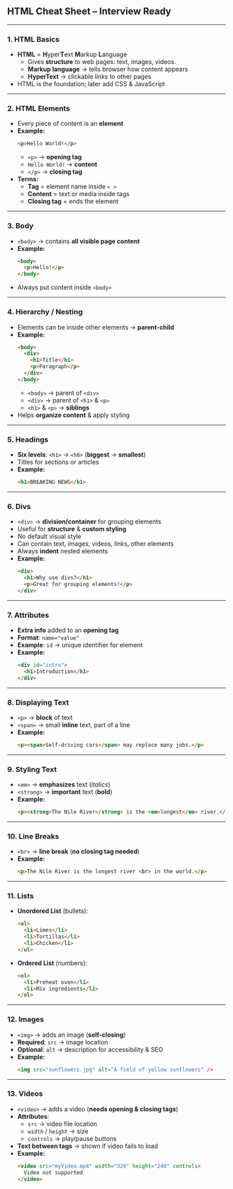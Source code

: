 ## HTML Cheat Sheet – Interview Ready

-----

### 1\. HTML Basics

  * **HTML** = **H**yper**T**ext **M**arkup **L**anguage
      * Gives **structure** to web pages: text, images, videos.
      * **Markup language** $\rightarrow$ tells browser how content appears
      * **HyperText** $\rightarrow$ clickable links to other pages
  * HTML is the foundation; later add CSS & JavaScript

-----

### 2\. HTML Elements

  * Every piece of content is an **element**
  * **Example:**
    ```html
    <p>Hello World!</p>
    ```
      * `<p>` $\rightarrow$ **opening tag**
      * `Hello World!` $\rightarrow$ **content**
      * `</p>` $\rightarrow$ **closing tag**
  * **Terms:**
      * **Tag** = element name inside `< >`
      * **Content** = text or media inside tags
      * **Closing tag** = ends the element

-----

### 3\. Body

  * `<body>` $\rightarrow$ contains **all visible page content**
  * **Example:**
    ```html
    <body>
      <p>Hello!</p>
    </body>
    ```
  * Always put content inside `<body>`

-----

### 4\. Hierarchy / Nesting

  * Elements can be inside other elements $\rightarrow$ **parent-child**
  * **Example:**
    ```html
    <body>
      <div>
        <h1>Title</h1>
        <p>Paragraph</p>
      </div>
    </body>
    ```
      * `<body>` $\rightarrow$ parent of `<div>`
      * `<div>` $\rightarrow$ parent of `<h1>` & `<p>`
      * `<h1>` & `<p>` $\rightarrow$ **siblings**
  * Helps **organize content** & apply styling

-----

### 5\. Headings

  * **Six levels**: `<h1>` $\rightarrow$ `<h6>` (**biggest** $\rightarrow$ **smallest**)
  * Titles for sections or articles
  * **Example:**
    ```html
    <h1>BREAKING NEWS</h1>
    ```

-----

### 6\. Divs

  * `<div>` $\rightarrow$ **division/container** for grouping elements
  * Useful for **structure** & **custom styling**
  * No default visual style
  * Can contain text, images, videos, links, other elements
  * Always **indent** nested elements
  * **Example:**
    ```html
    <div>
      <h1>Why use divs?</h1>
      <p>Great for grouping elements!</p>
    </div>
    ```

-----

### 7\. Attributes

  * **Extra info** added to an **opening tag**
  * **Format**: `name="value"`
  * **Example**: `id` $\rightarrow$ unique identifier for element
  * **Example:**
    ```html
    <div id="intro">
      <h1>Introduction</h1>
    </div>
    ```

-----

### 8\. Displaying Text

  * `<p>` $\rightarrow$ **block** of text
  * `<span>` $\rightarrow$ small **inline** text, part of a line
  * **Example:**
    ```html
    <p><span>Self-driving cars</span> may replace many jobs.</p>
    ```

-----

### 9\. Styling Text

  * `<em>` $\rightarrow$ **emphasizes** text (*italics*)
  * `<strong>` $\rightarrow$ **important** text (**bold**)
  * **Example:**
    ```html
    <p><strong>The Nile River</strong> is the <em>longest</em> river.</p>
    ```

-----

### 10\. Line Breaks

  * `<br>` $\rightarrow$ **line break** (**no closing tag needed**)
  * **Example:**
    ```html
    <p>The Nile River is the longest river <br> in the world.</p>
    ```

-----

### 11\. Lists

  * **Unordered List** (bullets):
    ```html
    <ul>
      <li>Limes</li>
      <li>Tortillas</li>
      <li>Chicken</li>
    </ul>
    ```
  * **Ordered List** (numbers):
    ```html
    <ol>
      <li>Preheat oven</li>
      <li>Mix ingredients</li>
    </ol>
    ```

-----

### 12\. Images

  * `<img>` $\rightarrow$ adds an image (**self-closing**)
  * **Required**: `src` $\rightarrow$ image location
  * **Optional**: `alt` $\rightarrow$ description for accessibility & SEO
  * **Example:**
    ```html
    <img src="sunflowers.jpg" alt="A field of yellow sunflowers" />
    ```

-----

### 13\. Videos

  * `<video>` $\rightarrow$ adds a video (**needs opening & closing tags**)
  * **Attributes**:
      * `src` $\rightarrow$ video file location
      * `width` / `height` $\rightarrow$ size
      * `controls` $\rightarrow$ play/pause buttons
  * **Text between tags** $\rightarrow$ shown if video fails to load
  * **Example:**
    ```html
    <video src="myVideo.mp4" width="320" height="240" controls>
      Video not supported
    </video>
    ```
